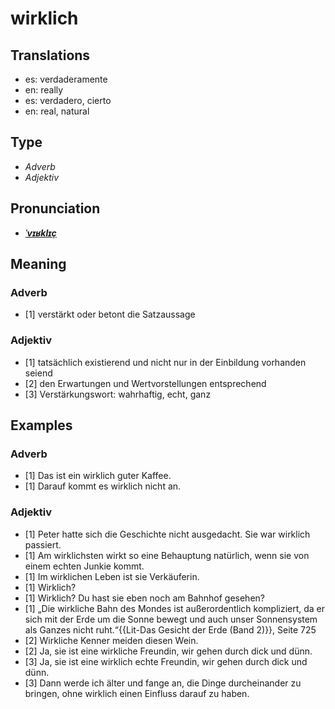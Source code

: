 # wirklich
## Translations
- es: verdaderamente
- en: really
- es: verdadero, cierto
- en: real, natural
## Type
- _Adverb_
- _Adjektiv_
## Pronunciation
- **_[ˈvɪʁklɪç](https://commons.wikimedia.org/wiki/File:De-wirklich.ogg)_**
## Meaning
### Adverb
- [1] verstärkt oder betont die Satzaussage
### Adjektiv
- [1] tatsächlich existierend und nicht nur in der Einbildung vorhanden seiend
- [2] den Erwartungen und Wertvorstellungen entsprechend
- [3] Verstärkungswort: wahrhaftig, echt, ganz
## Examples
### Adverb
- [1] Das ist ein wirklich guter Kaffee.
- [1] Darauf kommt es wirklich nicht an.
### Adjektiv
- [1] Peter hatte sich die Geschichte nicht ausgedacht. Sie war wirklich passiert.
- [1] Am wirklichsten wirkt so eine Behauptung natürlich, wenn sie von einem echten Junkie kommt.
- [1] Im wirklichen Leben ist sie Verkäuferin.
- [1] Wirklich?
- [1] Wirklich? Du hast sie eben noch am Bahnhof gesehen?
- [1] „Die wirkliche Bahn des Mondes ist außerordentlich kompliziert, da er sich mit der Erde um die Sonne bewegt und auch unser Sonnensystem als Ganzes nicht ruht.“<ref>{{Lit-Das Gesicht der Erde (Band 2)}}, Seite 725</ref>
- [2] Wirkliche Kenner meiden diesen Wein.
- [2] Ja, sie ist eine wirkliche Freundin, wir gehen durch dick und dünn.
- [3] Ja, sie ist eine wirklich echte Freundin, wir gehen durch dick und dünn.
- [3] Dann werde ich älter und fange an, die Dinge durcheinander zu bringen, ohne wirklich einen Einfluss darauf zu haben.
